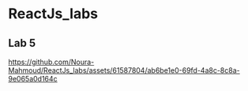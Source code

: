 # ReactJs_labs

## Lab 5


https://github.com/Noura-Mahmoud/ReactJs_labs/assets/61587804/ab6be1e0-69fd-4a8c-8c8a-9e065a0d164c

